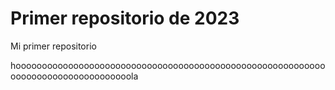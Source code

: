 # Primer repositorio de 2023
Mi primer repositorio 

hoooooooooooooooooooooooooooooooooooooooooooooooooooooooooooooooooooooooooooooooooola
